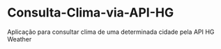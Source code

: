 # Consulta-Clima-via-API-HG
Aplicação para consultar clima de uma determinada cidade pela API HG Weather
